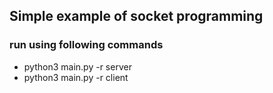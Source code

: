 ## Simple example of socket programming

### run using following commands
- python3 main.py -r server
- python3 main.py -r client
